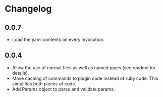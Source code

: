 Changelog
=========

0.0.7
-----

* Load the yaml contents on every invocation.


0.0.4
-----

* Allow the use of normal files as well as named pipes (see readme for details).
* Move caching of commands to plugin code instead of ruby code.
	This simplifies both pieces of code.
* Add Params object to parse and validate params.
